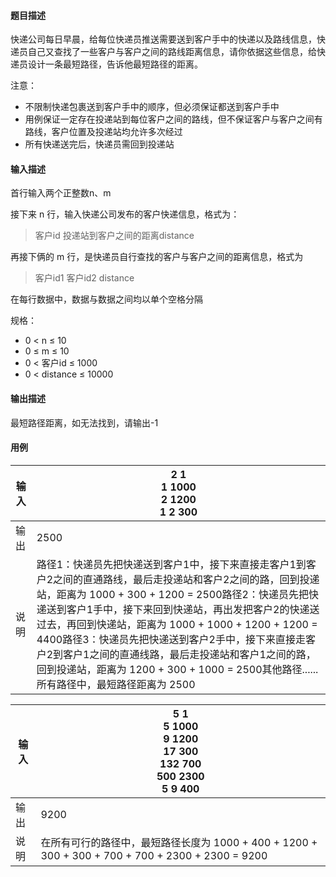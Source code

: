 #### 题目描述

快递公司每日早晨，给每位快递员推送需要送到客户手中的快递以及路线信息，快递员自己又查找了一些客户与客户之间的路线距离信息，请你依据这些信息，给快递员设计一条最短路径，告诉他最短路径的距离。

注意：

* 不限制快递包裹送到客户手中的顺序，但必须保证都送到客户手中
* 用例保证一定存在投递站到每位客户之间的路线，但不保证客户与客户之间有路线，客户位置及投递站均允许多次经过
* 所有快递送完后，快递员需回到投递站

#### 输入描述

首行输入两个正整数n、m

接下来 n 行，输入快递公司发布的客户快递信息，格式为：

> 客户id  投递站到客户之间的距离distance

再接下俩的 m 行，是快递员自行查找的客户与客户之间的距离信息，格式为

> 客户id1  客户id2  distance

在每行数据中，数据与数据之间均以单个空格分隔

规格：

* 0 < n ≤ 10
* 0 ≤ m ≤ 10
* 0 < 客户id ≤ 1000
* 0 < distance ≤ 10000

#### 输出描述

最短路径距离，如无法找到，请输出-1

#### 用例


| 输入 | 2 1<br/>1 1000<br/>2 1200<br/>1 2 300                                                                                                                                                                                                                                                                                                                                                                                                                                                     |
| ------ | ------------------------------------------------------------------------------------------------------------------------------------------------------------------------------------------------------------------------------------------------------------------------------------------------------------------------------------------------------------------------------------------------------------------------------------------------------------------------------------------- |
| 输出 | 2500                                                                                                                                                                                                                                                                                                                                                                                                                                                                                      |
| 说明 | 路径1：快递员先把快递送到客户1中，接下来直接走客户1到客户2之间的直通路线，最后走投递站和客户2之间的路，回到投递站，距离为 1000 + 300 + 1200 = 2500路径2：快递员先把快递送到客户1手中，接下来回到快递站，再出发把客户2的快递送过去，再回到快递站，距离为 1000 + 1000 + 1200 + 1200 = 4400路径3：快递员先把快递送到客户2手中，接下来直接走客户2到客户1之间的直通线路，最后走投递站和客户1之间的路，回到投递站，距离为 1200 + 300 + 1000 = 2500其他路径......所有路径中，最短路径距离为 2500 |


| 输入 | 5 1<br/>5 1000<br/>9 1200<br/>17 300<br/>132 700<br/>500 2300<br/>5 9 400                         |
| ------ | --------------------------------------------------------------------------------------------------- |
| 输出 | 9200                                                                                              |
| 说明 | 在所有可行的路径中，最短路径长度为 1000 + 400 + 1200 + 300 + 300 + 700 + 700 + 2300 + 2300 = 9200 |
